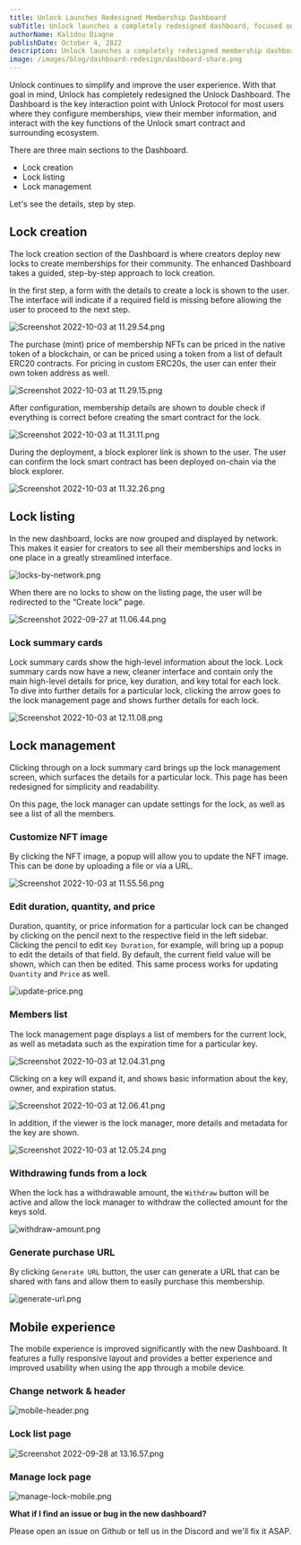 ```yaml
---
title: Unlock Launches Redesigned Membership Dashboard
subTitle: Unlock launches a completely redesigned dashboard, focused on usability
authorName: Kalidou Diagne
publishDate: October 4, 2022
description: Unlock launches a completely redesigned membership dashboard, focused on usability.
image: /images/blog/dashboard-redesign/dashboard-share.png
---
```


Unlock continues to simplify and improve the user experience. With that goal in mind, Unlock has completely redesigned the Unlock Dashboard. The Dashboard is the key interaction point with Unlock Protocol for most users where they configure memberships, view their member information, and interact with the key functions of the Unlock smart contract and surrounding ecosystem.

There are three main sections to the Dashboard.

- Lock creation
- Lock listing
- Lock management

Let's see the details, step by step.

## Lock creation

The lock creation section of the Dashboard is where creators deploy new locks to create memberships for their community. The enhanced Dashboard takes a guided, step-by-step approach to lock creation.

In the first step, a form with the details to create a lock is shown to the user. The interface will indicate if a required field is missing before allowing the user to proceed to the next step. 

![Screenshot 2022-10-03 at 11.29.54.png](/images/blog/dashboard-redesign/Screenshot_2022-10-03_at_11.29.54.png)

The purchase (mint) price of membership NFTs can be priced in the native token of a blockchain, or can be priced using a token from a list of default ERC20 contracts. For pricing in custom ERC20s, the user can enter their own token address as well.

![Screenshot 2022-10-03 at 11.29.15.png](/images/blog/dashboard-redesign/Screenshot_2022-10-03_at_11.29.15.png)

After configuration, membership details are shown to double check if everything is correct before creating the smart contract for the lock.

![Screenshot 2022-10-03 at 11.31.11.png](/images/blog/dashboard-redesign/Screenshot_2022-10-03_at_11.31.11.png)

During the deployment, a block explorer link is shown to the user. The user can confirm the lock smart contract has been deployed on-chain via the block explorer.

![Screenshot 2022-10-03 at 11.32.26.png](/images/blog/dashboard-redesign/Screenshot_2022-10-03_at_11.32.26.png)

## Lock listing

In the new dashboard, locks are now grouped and displayed by network. This makes it easier for creators to see all their memberships and locks in one place in a greatly streamlined interface.

![locks-by-network.png](/images/blog/dashboard-redesign/locks-by-network.png)

When there are no locks to show on the listing page, the user will be redirected to the “Create lock” page.

 

![Screenshot 2022-09-27 at 11.06.44.png](/images/blog/dashboard-redesign/Screenshot_2022-09-27_at_11.06.44.png)

### Lock summary cards

Lock summary cards show the high-level information about the lock. Lock summary cards now have a new, cleaner interface and contain only the main high-level details for price, key duration, and key total for each lock. To dive into further details for a particular lock, clicking the arrow goes to the lock management page and shows further details for each lock.

![Screenshot 2022-10-03 at 12.11.08.png](/images/blog/dashboard-redesign/Screenshot_2022-10-03_at_12.11.08.png)

## Lock management

Clicking through on a lock summary card brings up the lock management screen, which surfaces the details for a particular lock. This page has been redesigned for simplicity and readability. 

On this page, the lock manager can update settings for the lock, as well as see a list of all the members.

### Customize NFT image

By clicking the NFT image, a popup will allow you to update the NFT image. This can be done by uploading a file or via a URL.

![Screenshot 2022-10-03 at 11.55.56.png](/images/blog/dashboard-redesign/Screenshot_2022-10-03_at_11.55.56.png)

### Edit duration, quantity, and price

Duration, quantity, or price information for a particular lock can be changed by clicking on the pencil next to the respective field in the left sidebar. Clicking the pencil to edit `Key Duration`, for example, will bring up a popup to edit the details of that field. By default, the current field value will be shown, which can then be edited. This same process works for updating `Quantity` and `Price` as well.

![update-price.png](/images/blog/dashboard-redesign/update-price.png)

### Members list

The lock management page displays a list of members for the current lock, as well as metadata such as the expiration time for a particular key.

![Screenshot 2022-10-03 at 12.04.31.png](/images/blog/dashboard-redesign/Screenshot_2022-10-03_at_12.04.31.png)

Clicking on a key will expand it, and shows basic information about the key, owner, and expiration status.

![Screenshot 2022-10-03 at 12.06.41.png](/images/blog/dashboard-redesign/Screenshot_2022-10-03_at_12.06.41.png)

 In addition, if the viewer is the lock manager, more details and metadata for the key are shown.

![Screenshot 2022-10-03 at 12.05.24.png](/images/blog/dashboard-redesign/Screenshot_2022-10-03_at_12.05.24.png)

### Withdrawing funds from a lock 

When the lock has a withdrawable amount, the `Withdraw` button will be active and allow the lock manager to withdraw the collected amount for the keys sold.

![withdraw-amount.png](/images/blog/dashboard-redesign/withdraw-amount.png)

### Generate purchase URL

By clicking `Generate URL` button, the user can generate a URL that can be shared with fans and allow them to easily purchase this membership.

![generate-url.png](/images/blog/dashboard-redesign/generate-url.png)

## Mobile experience

The mobile experience is improved significantly with the new Dashboard. It features a fully responsive layout and provides a better experience and improved usability when using the app through a mobile device.

### Change network & header 

![mobile-header.png](/images/blog/dashboard-redesign/mobile-header.png)

### Lock list page

![Screenshot 2022-09-28 at 13.16.57.png](/images/blog/dashboard-redesign/Screenshot_2022-09-28_at_13.16.57.png)

### Manage lock page

![manage-lock-mobile.png](/images/blog/dashboard-redesign/manage-lock-mobile.png)

**What if I find an issue or bug in the new dashboard?**

Please open an issue on Github or tell us in the Discord and we'll fix it ASAP.
